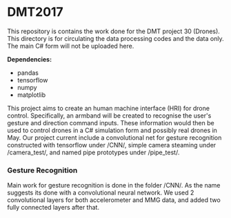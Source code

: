 # DMT2017
This repository is contains the work done for the DMT project 30 (Drones). This directory is for circulating the data processing codes and the data only. The main C# form will not be uploaded here.

**Dependencies:**

 - pandas
 - tensorflow
 - numpy
 - matplotlib

This project aims to create an human machine interface (HRI) for drone control. Specifically, an armband will be created to recognise the user's gesture and direction command inputs. These information would then be used to control drones in a C# simulation form and possibly real drones in May. Our project current include a convolutional net for gesture recognition constructed with tensorflow under /CNN/, simple camera steaming under /camera_test/, and named pipe prototypes under /pipe_test/.

### Gesture Recognition
Main work for gesture recognition is done in the folder /CNN/. As the name suggests its done with a convolutional neural network. We used 2 convolutional layers for both accelerometer and MMG data, and added two fully connected layers after that.
